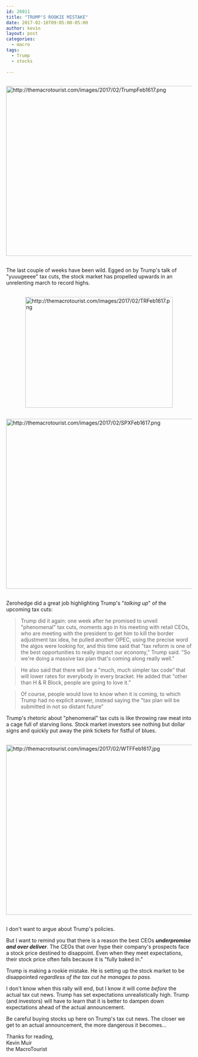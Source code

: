 ```yaml
---
id: 26011
title: "TRUMP'S ROOKIE MISTAKE"
date: 2017-02-16T09:05:00-05:00
author: kevin
layout: post
categories:
  - macro
tags:
  - Trump
  - stocks
   
---
```

<a href="http://themacrotourist.com/images/2017/02/TrumpFeb1617.png"><img src="http://themacrotourist.com/images/2017/02/TrumpFeb1617.png" alt="http://themacrotourist.com/images/2017/02/TrumpFeb1617.png" width="750" height="460" style="margin:30px auto;display:block;"></a>

The last couple of weeks have been wild.  Egged on by Trump's talk of "yuuugeeee" tax cuts, the stock market has propelled upwards in an unrelenting march to record highs.

<a href="http://themacrotourist.com/images/2017/02/TRFeb1617.png"><img src="http://themacrotourist.com/images/2017/02/TRFeb1617.png" alt="http://themacrotourist.com/images/2017/02/TRFeb1617.png" width="400" height="300" style="margin:30px auto;display:block;"></a>

<a href="http://themacrotourist.com/images/2017/02/SPXFeb1617.png"><img src="http://themacrotourist.com/images/2017/02/SPXFeb1617.png" alt="http://themacrotourist.com/images/2017/02/SPXFeb1617.png" width="750" height="460" style="margin:30px auto;display:block;"></a>

Zerohedge did a great job highlighting Trump's "*talking up*" of the upcoming tax cuts:

>Trump did it again: one week after he promised to unveil "phenomenal" tax cuts, moments ago in his meeting with retail CEOs, who are meeting with the president to get him to kill the border adjustment tax idea, he pulled another OPEC, using the precise word the algos were looking for, and this time said that "tax reform is one of the best opportunities to really impact our economy," Trump said. "So we're doing a massive tax plan that's coming along really well."

>He also said that there will be a "much, much simpler tax code” that will lower rates for everybody in every bracket. He added that "other than H & R Block, people are going to love it.”

>Of course, people would love to know when it is coming, to which Trump had no explicit answer, instead saying the "tax plan will be submitted in not so distant future”

Trump's rhetoric about "phenomenal" tax cuts is like throwing raw meat into a cage full of starving lions.  Stock market investors see nothing but dollar signs and quickly put away the pink tickets for fistful of blues.

<a href="http://themacrotourist.com/images/2017/02/WTFFeb1617.jpg"><img src="http://themacrotourist.com/images/2017/02/WTFFeb1617.jpg" alt="http://themacrotourist.com/images/2017/02/WTFFeb1617.jpg" width="600" height="460" style="margin:30px auto;display:block;"></a>

I don't want to argue about Trump's policies.  

But I want to remind you that there is a reason the best CEOs ***underpromise and over deliver***.  The CEOs that over hype their company's prospects face a stock price destined to disappoint.  Even when they meet expectations, their stock price often falls because it is "fully baked in."

Trump is making a rookie mistake.  He is setting up the stock market to be disappointed *regardless of the tax cut he manages to pass.*  

I don't know when this rally will end, but I know it will come *before* the actual tax cut news.  Trump has set expectations unrealistically high.  Trump (and investors) will have to learn that it is better to dampen down expectations ahead of the actual announcement.

Be careful buying stocks up here on Trump's tax cut news.  The closer we get to an actual announcement, the more dangerous it becomes...

Thanks for reading,  
Kevin Muir  
the MacroTourist  









